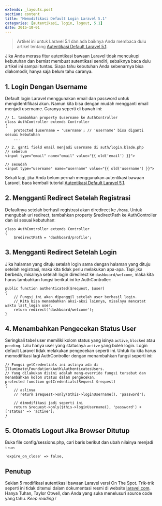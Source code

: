 ```yaml
---
extends: _layouts.post
section: content
title: "Memodifikasi Default Login Laravel 5.1"
categories: [autentikasi, login, logout, 5.1]
date: 2015-10-01
---
```


> Artikel ini untuk Laravel 5.1 dan ada baiknya Anda membaca dulu artikel tentang [Autentikasi Default Laravel 5.1](/post/autentikasi-default-laravel-5-1/).

Jika Anda merasa fitur autentikasi bawaan Laravel tidak mencukupi kebutuhan dan berniat membuat autentikasi sendiri, sebaiknya baca dulu artikel ini sampai tuntas. Siapa tahu kebutuhan Anda sebenarnya bisa diakomodir, hanya saja belum tahu caranya.

## 1. Login Dengan Username
Default login Laravel menggunakan email dan password untuk mengidentifikasi akun. Namun kita bisa dengan mudah mengganti email menjadi username. Caranya seperti di bawah ini:

	// 1. tambahkan property $username ke AuthController
	class AuthController extends Controller
	{
	    protected $username = 'username'; // 'username' bisa diganti sesuai kebutuhan
	    ...
	
	// 2. ganti field email menjadi username di auth/login.blade.php
	// sebelum
	<input type="email" name="email" value="{{ old('email') }}">
	
	// sesudah
	<input type="username" name="username" value="{{ old('username') }}">

Sekali lagi, jika Anda belum pernah menggunakan autentikasi bawaan Laravel, baca kembali tutorial [Autentikasi Default Laravel 5.1](/post/autentikasi-default-laravel-5-1/).


## 2. Mengganti Redirect Setelah Registrasi
Defaultnya setelah berhasil registrasi akan diredirect ke `/home`. Untuk mengubah url redirect, tambahkan property $redirectPath ke AuthController dan isi sesuai kebutuhan:

	class AuthController extends Controller
	{
		$redirectPath = 'dashboard/profile';

## 3. Mengganti Redirect Setelah Login
Jika halaman yang dituju setelah login sama dengan halaman yang dituju setelah registrasi, maka kita tidak perlu melakukan apa-apa. Tapi jika berbeda, misalnya setelah login diredirect ke `dashboard/welcome`, maka kita harus tambahkan fungsi berikut ini ke AuthController:

	public function authenticated($request, $user)
	{
		// Fungsi ini akan dipanggil setelah user berhasil login.
		// Kita bisa menambahkan aksi-aksi lainnya, misalnya mencatat waktu last_login user.
		return redirect('dashboard/welcome');
	}


## 4. Menambahkan Pengecekan Status User
Seringkali tabel user memiliki kolom status yang isinya `active`, `blocked` atau `pending`. Lalu hanya user yang statusnya `active` yang boleh login. Login default Laravel tidak melakukan pengecekan seperti ini. Untuk itu kita harus memodifikasi lagi AuthController dengan menambahkan fungsi seperti ini:

	// Fungsi getCredentials ini aslinya ada di Illuminate\Foundation\Auth\AuthenticatesUsers.
	// Yang dilakukan disini adalah meng-override fungsi tersebut dan menambahkan kolom status dalam pengecekan.
	protected function getCredentials(Request $request)
	{
		// aslinya
		// return $request->only($this->loginUsername(), 'password');
	  
		// dimodifikasi jadi seperti ini
		return $request->only($this->loginUsername(), 'password') + ['status' => 'active'];
	}


## 5. Otomatis Logout Jika Browser Ditutup 
Buka file config/sessions.php, cari baris berikut dan ubah nilainya menjadi `true`:

    'expire_on_close' => false,
    
## Penutup
    
Sekian 5 modifikasi autentikasi bawaan Laravel versi On The Spot. Trik-trik seperti ini tidak ditemui dalam dokumentasi resmi di website [laravel.com](laravel.com). Hanya Tuhan, Taylor Otwell, dan Anda yang suka menelusuri source code yang tahu. *Keep reading !*
